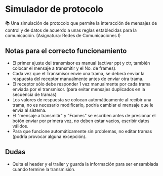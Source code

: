 # Simulador de protocolo
📚 Una simulación de protocolo que permite la interacción de mensajes de control y de datos de acuerdo a unas reglas establecidas para la comunicación. (Asignatura: Redes de Comunicaciones I)

## Notas para el correcto funcionamiento
- El primer ajuste del transmisor es manual (activar ppt y ctr, también colocar el mensaje a transmitir y el No. de frames).
- Cada vez que el Transmisor envíe una trama, se deberá enviar la respuesta del receptor manualmente antes de enviar otra trama.
- El receptor sólo debe responder 1 vez manualmente por cada trama enviada por el transmisor. (para evitar mensajes duplicados en la secuencia de tramas)
- Los valores de respuesta se colocan automáticamente al recibir una trama, no es necesario modificarlo, podría cambiar el mensaje que le envía al sistema.
- El "mensaje a transmitir" y "Frames" se escriben antes de presionar el botón enviar por primera vez, no deben estar vacíos, escribir datos válidos.
- Para que funcione automáticamente sin problemas, no editar tramas (podría provocar alguna excepción).

## Dudas
- Quita el header y el trailer y guarda la información para ser ensamblada cuando termine la transmisión.